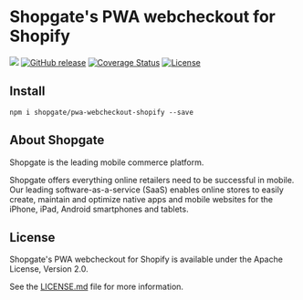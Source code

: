 # Shopgate's PWA webcheckout for Shopify

![](https://travis-ci.org/shopgate/pwa-webcheckout-shopify.svg?branch=master)
[![GitHub release](https://img.shields.io/github/release/shopgate/pwa-webcheckout-shopify.svg)]()
[![Coverage Status](https://coveralls.io/repos/github/shopgate/pwa-webcheckout-shopify/badge.svg?branch=master)](https://coveralls.io/github/shopgate/pwa-webcheckout-shopify?branch=master)
[![License](https://img.shields.io/badge/License-Apache%202.0-blue.svg)](https://opensource.org/licenses/Apache-2.0)

## Install

```
npm i shopgate/pwa-webcheckout-shopify --save
```

## About Shopgate

Shopgate is the leading mobile commerce platform.

Shopgate offers everything online retailers need to be successful in mobile. Our leading
software-as-a-service (SaaS) enables online stores to easily create, maintain and optimize
native apps and mobile websites for the iPhone, iPad, Android smartphones and tablets.

## License

Shopgate's PWA webcheckout for Shopify is available under the Apache License, Version 2.0.

See the [LICENSE.md](./LICENSE.md) file for more information.
